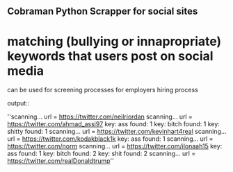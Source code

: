 ## Cobraman Python Scrapper for social sites

# matching (bullying or innapropriate) keywords that users post on social media

can be used for screening processes for employers hiring process

output::

''scanning... url = https://twitter.com/neilriordan
scanning... url = https://twitter.com/ahmad_assi97
key: ass  found: 1
key: bitch  found: 1
key: shitty  found: 1
scanning... url = https://twitter.com/kevinhart4real
scanning... url = https://twitter.com/kodakblack1k
key: ass  found: 1
scanning... url = https://twitter.com/norm
scanning... url = https://twitter.com/ilonaah15
key: ass  found: 1
key: bitch  found: 2
key: shit  found: 2
scanning... url = https://twitter.com/realDonaldtrump''
